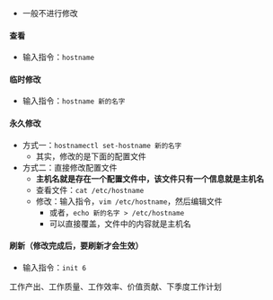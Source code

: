 - 一般不进行修改
#### 查看
- 输入指令：`hostname`


#### 临时修改
- 输入指令：`hostname 新的名字`


#### 永久修改
- 方式一：`hostnamectl set-hostname 新的名字`
  - 其实，修改的是下面的配置文件
- 方式二：直接修改配置文件
  - **主机名就是存在一个配置文件中，该文件只有一个信息就是主机名**
  - 查看文件：`cat /etc/hostname`
  - 修改：输入指令，`vim /etc/hostname`，然后编辑文件
    - 或者，`echo 新的名字 > /etc/hostname`
    - 可以直接覆盖，文件中的内容就是主机名


#### 刷新（修改完成后，要刷新才会生效）
- 输入指令：`init 6`

工作产出、工作质量、工作效率、价值贡献、下季度工作计划